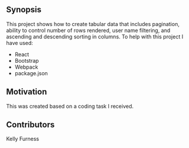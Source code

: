 ## Synopsis

This project shows how to create tabular data that includes pagination, ability to control number of rows rendered, user name filtering, and ascending and descending sorting in columns.
To help with this project I have used:
* React
* Bootstrap
* Webpack
* package.json

## Motivation

This was created based on a coding task I received.

## Contributors

Kelly Furness
